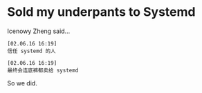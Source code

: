 Sold my underpants to Systemd
=============================

Icenowy Zheng said...

```
[02.06.16 16:19]
信任 systemd 的人

[02.06.16 16:19]
最终会连底裤都卖给 systemd
```

So we did.
